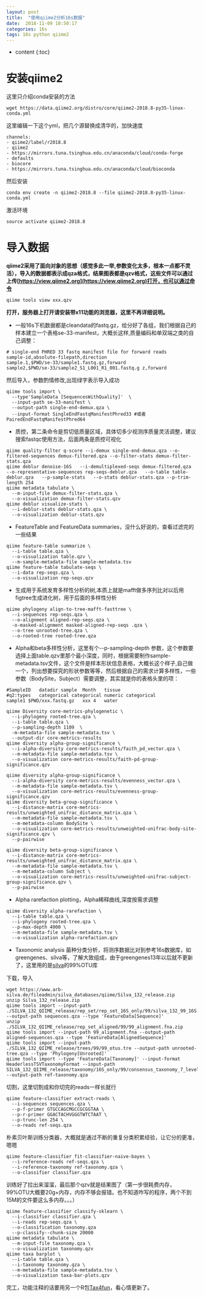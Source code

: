```yaml
---
layout: post
title:  "使用qiime2分析16s数据"
date:  2018-11-09 10:50:17     
categories: 16s
tags: 16s python qiime2
---
```


* content
{:toc}


# 安装qiime2

这里只介绍conda安装的方法
```
wget https://data.qiime2.org/distro/core/qiime2-2018.8-py35-linux-conda.yml
```
这里编辑一下这个yml，把几个源替换成清华的，加快速度
```
channels:
- qiime2/label/r2018.8
- qiime2
- https://mirrors.tuna.tsinghua.edu.cn/anaconda/cloud/conda-forge
- defaults
- biocore
- https://mirrors.tuna.tsinghua.edu.cn/anaconda/cloud/bioconda
```
然后安装
```
conda env create -n qiime2-2018.8 --file qiime2-2018.8-py35-linux-conda.yml
```
激活环境
```
source activate qiime2-2018.8
```
# 导入数据

**qiime2采用了面向对象的思想（感觉多此一举,参数变化太多，根本一点都不灵活），导入的数据都表示成qza格式，结果图表都是qzv格式，这些文件可以通过上传[https://view.qiime2.org](https://view.qiime2.org)打开，也可以通过命令**

```
qiime tools view xxx.qzv
```
**打开，服务器上打开请安装带x11功能的浏览器，这里不再详细说明。**

* 一般16s下机数据都是cleandata的fastq.gz，给分好了各组，我们根据自己的样本建立一个表格se-33-manifest，大概长这样,质量编码和单双端之类的自己调整：
```
# single-end PHRED 33 fastq manifest file for forward reads
sample-id,absolute-filepath,direction
sample.1,$PWD/se-33/sample1.fastq.gz,forward
sample2,$PWD/se-33/sample2_S1_L001_R1_001.fastq.g z,forward
```
然后导入，参数酌情修改,出现绿字表示导入成功
```
qiime tools import \ 
  --type'SampleData [SequencesWithQuality]'  \ 
  --input-path se-33-manifest \ 
  --output-path single-end-demux.qza \ 
  --input-format SingleEndFastqManifestPhred33 #或者PairedEndFastqManifestPhred64
```
* 质控，第二条命令是剪切低质量区域，具体切多少视测序质量灵活调整，建议搜索fastqc使用方法，后面两条是质控可视化
```
qiime quality-filter q-score --i-demux single-end-demux.qza --o-filtered-sequences demux-filtered.qza --o-filter-stats demux-filter-stats.qza
qiime deblur denoise-16S   --i-demultiplexed-seqs demux-filtered.qza    --o-representative-sequences rep-seqs-deblur.qza   --o-table table-deblur.qza   --p-sample-stats   --o-stats deblur-stats.qza --p-trim-length 254
qiime metadata tabulate \
  --m-input-file demux-filter-stats.qza \
  --o-visualization demux-filter-stats.qzv
qiime deblur visualize-stats \
  --i-deblur-stats deblur-stats.qza \
  --o-visualization deblur-stats.qzv
```
* FeatureTable and FeatureData summaries，没什么好说的，查看过滤完的一些结果
```
qiime feature-table summarize \
  --i-table table.qza \
  --o-visualization table.qzv \
  --m-sample-metadata-file sample-metadata.tsv
qiime feature-table tabulate-seqs \
  --i-data rep-seqs.qza \
  --o-visualization rep-seqs.qzv
```
* 生成用于系统发育多样性分析的树,本质上就是mafft做多序列比对以后用figtree生成进化树，用于后面的多样性分析
```
qiime phylogeny align-to-tree-mafft-fasttree \ 
  --i-sequences rep-seqs.qza \ 
  --o-alignment aligned-rep-seqs.qza \ 
  -o-masked-alignment masked-aligned-rep-seqs .qza \ 
  --o-tree unrooted-tree.qza \ 
  --o-rooted-tree rooted-tree.qza
```

* Alpha和beta多样性分析，这里有个--p-sampling-depth 参数，这个参数要选择上面table.qzv里那个最小深度，同时，根据需要制作sample-metadata.tsv文件，这个文件是样本形状信息表格，大概长这个样子,自己做一个，列出想要探究的形状参数等等，然后根据自己的需求计算多样性，一些参数（BodySite，Subject）需要调整，其实就是你的表格头里的项：

```
#SampleID	datadir	sample	Month	tissue
#q2:types	categorical	categorical	numeric	categorical
sample1	$PWD/xxx.fastq.gz	xxx	4	water
```

```
qiime Diversity core-metrics-phylogenetic \ 
  --i-phylogeny rooted-tree.qza \ 
  --i-table table.qza \ 
  --p-sampling-depth 1109  \ 
  -m-metadata-file sample-metadata.tsv \ 
  --output-dir core-metrics-results
qiime diversity alpha-group-significance \
  --i-alpha-diversity core-metrics-results/faith_pd_vector.qza \
  --m-metadata-file sample-metadata.tsv \
  --o-visualization core-metrics-results/faith-pd-group-significance.qzv

qiime diversity alpha-group-significance \
  --i-alpha-diversity core-metrics-results/evenness_vector.qza \
  --m-metadata-file sample-metadata.tsv \
  --o-visualization core-metrics-results/evenness-group-significance.qzv
qiime diversity beta-group-significance \
  --i-distance-matrix core-metrics-results/unweighted_unifrac_distance_matrix.qza \
  --m-metadata-file sample-metadata.tsv \
  --m-metadata-column BodySite \
  --o-visualization core-metrics-results/unweighted-unifrac-body-site-significance.qzv \
  --p-pairwise

qiime diversity beta-group-significance \
  --i-distance-matrix core-metrics-results/unweighted_unifrac_distance_matrix.qza \
  --m-metadata-file sample-metadata.tsv \
  --m-metadata-column Subject \
  --o-visualization core-metrics-results/unweighted-unifrac-subject-group-significance.qzv \
  --p-pairwise
```
* Alpha rarefaction plotting，Alpha稀释曲线,深度按需求调整
```
qiime diversity alpha-rarefaction \
  --i-table table.qza \
  --i-phylogeny rooted-tree.qza \
  --p-max-depth 4000 \
  --m-metadata-file sample-metadata.tsv \
  --o-visualization alpha-rarefaction.qzv
```
* Taxonomic analysis 菌种分类分析，将测序数据比对到参考16s数据库，如greengenes、silva等，了解大致组成，由于greengenes13年以后就不更新了，这里用的是[silva](https://www.arb-silva.de/download/archive/qiime)的99%OTU库

下载，导入
```
wget https://www.arb-silva.de/fileadmin/silva_databases/qiime/Silva_132_release.zip
unzip Silva_132_release.zip
qiime tools import --input-path ./SILVA_132_QIIME_release/rep_set/rep_set_16S_only/99/silva_132_99_16S.fna --output-path sequences.qza --type 'FeatureData[Sequence]'
unzip ./SILVA_132_QIIME_release/rep_set_aligned/99/99_alignment.fna.zip
qiime tools import --input-path 99_alignment.fna --output-path aligned-sequences.qza --type 'FeatureData[AlignedSequence]'
qiime tools import --input-path ./SILVA_132_QIIME_release/trees/99/99_otus.tre --output-path unrooted-tree.qza --type 'Phylogeny[Unrooted]'
qiime tools import --type 'FeatureData[Taxonomy]' --input-format HeaderlessTSVTaxonomyFormat --input-path SILVA_132_QIIME_release/taxonomy/16S_only/99/consensus_taxonomy_7_levels.txt --output-path ref-taxonomy.qza
```
切割，这里切割成和你切完的reads一样长就行
```
qiime feature-classifier extract-reads \
  --i-sequences sequences.qza \
  --p-f-primer GTGCCAGCMGCCGCGGTAA \
  --p-r-primer GGACTACHVGGGTWTCTAAT \
  --p-trunc-len 254 \
  --o-reads ref-seqs.qza
```
朴素贝叶斯训练分类器，大概就是通过不断的重复分类积累经验，让它分的更准，嗯嗯
```
qiime feature-classifier fit-classifier-naive-bayes \
  --i-reference-reads ref-seqs.qza \
  --i-reference-taxonomy ref-taxonomy.qza \
  --o-classifier classifier.qza
```
训练好了拉出来溜溜，最后那个qzv就是结果图了（第一步很耗费内存，99%OTU大概要20g+内存，内存不够会报错。也不知道咋写的程序，两个不到15M的文件要这么多内存。。。）
```
qiime feature-classifier classify-sklearn \
  --i-classifier classifier.qza \
  --i-reads rep-seqs.qza \
  --o-classification taxonomy.qza
  --p-classify--chunk-size 20000
qiime metadata tabulate \
  --m-input-file taxonomy.qza \
  --o-visualization taxonomy.qzv
qiime taxa barplot \ 
  --i-table table.qza \ 
  --i-taxonomy taxonomy.qza \ 
  --m-metadata-file sample-metadata.tsv \ 
  --o-visualization taxa-bar-plots.qzv 
```
完工，功能注释的话要用另一个R包[Tax4fun](http://tax4fun.gobics.de)，看心情更新了。






